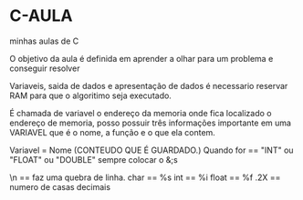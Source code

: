 # C-AULA

minhas aulas de C

O objetivo da aula é definida em aprender a olhar para um problema e conseguir resolver

Variaveis, saida de dados e apresentação de dados é necessario reservar RAM para que o algoritimo seja executado.

É chamada de variavel o endereço da memoria onde fica localizado o endereço de memoria, posso possuir três informações importante em uma VARIAVEL que é o nome, a função e o que ela contem.

Variavel = Nome (CONTEUDO QUE É GUARDADO.)
Quando for == "INT" ou "FLOAT" ou "DOUBLE" sempre colocar o &;s

\n == faz uma quebra de linha.
char == %s
int == %i
float == %f
.2X == numero de casas decimais